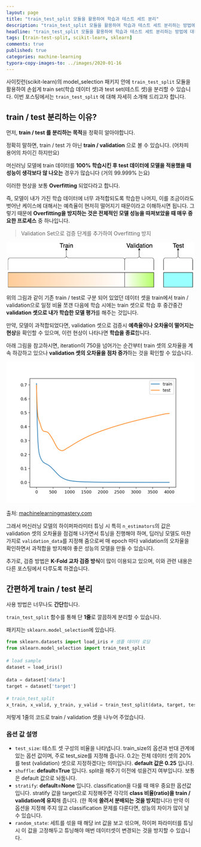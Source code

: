 ```yaml
---
layout: page
title: "train_test_split 모듈을 활용하여 학습과 테스트 세트 분리"
description: "train_test_split 모듈을 활용하여 학습과 테스트 세트 분리하는 방법에 대하여 알아보겠습니다."
headline: "train_test_split 모듈을 활용하여 학습과 테스트 세트 분리하는 방법에 대하여 알아보겠습니다."
tags: [train-test-split, scikit-learn, sklearn]
comments: true
published: true
categories: machine-learning
typora-copy-images-to: ../images/2020-01-16
---
```




사이킷런(scikit-learn)의 model_selection 패키지 안에 `train_test_split` 모듈을 활용하여 손쉽게 train set(학습 데이터 셋)과 test set(테스트 셋)을 분리할 수 있습니다. 이번 포스팅에서는 `train_test_split` 에 대해 자세히 소개해 드리고자 합니다.



## train / test 분리하는 이유?

먼저, **train / test 를 분리하는 목적**을 정확히 알아야합니다.

정확히 말하면, train / test 가 아닌 **train / validation** 으로 볼 수 있습니다. (어차피 용어의 차이긴 하지만요)

머신러닝 모델에 train 데이터를 **100% 학습시킨 후 test 데이터에 모델을 적용했을 때 성능이 생각보다 않 나오는** 경우가 많습니다 (거의 99.999% 는요)

이러한 현상을 보통 **Overfitting** 되었다라고 합니다.

즉, 모델이 내가 가진 학습 데이터에 너무 과적합되도록 학습한 나머지, 이를 조금이라도 벗어난 케이스에 대해서는 예측율이 현저히 떨어지기 때문이라고 이해하시면 됩니다. 그렇기 때문에 **Overfitting을 방지하는 것은 전체적인 모델 성능을 따져보았을 때 매우 중요한 프로세스** 중 하나입니다.

> Validation Set으로 검증 단계를 추가하여 Overfitting 방지

![2020-01-16-001](../images/2020-01-16/2020-01-16-001.png)



위의 그림과 같이 기존 train / test로 구분 되어 있었던 데이터 셋을 train에서 train / validation으로 일정 비율 쪼갠 다음에 학습 시에는 train 셋으로 학습 후 중간중간 **validation 셋으로 내가 학습한 모델 평가**를 해주는 것입니다.

만약, 모델이 과적합되었다면, validation 셋으로 검증시 **예측율이나 오차율이 떨어지는 현상**을 확인할 수 있으며, 이런 현상이 나타나면 **학습을 종료**합니다.

아래 그림을 참고하시면, iteration이 750을 넘어가는 순간부터 train 셋의 오차율을 계속 하강하고 있으나 **validation 셋의 오차율을 점차 증가**하는 것을 확인할 수 있습니다.

![2020-01-16-002](../images/2020-01-16/2020-01-16-002.png)

출처: [machinelearningmastery.com](machinelearningmastery.com)



그래서 머신러닝 모델의 하이퍼파라미터 튜닝 시 특히 `n_estimators`의 값은 validation 셋의 오차율을 점검해 나가면서 튜닝을 진행해야 하며, 딥러닝 모델도 마찬가지로 `validation_data`를 지정해 줌으로써 매 epoch 마다 validation의 오차율을 확인하면서 과적합을 방지해야 좋은 성능의 모델을 만들 수 있습니다.

추가로, 검증 방법은 **K-Fold 교차 검증 방식**이 많이 이용되고 있으며, 이와 관련 내용은 다른 포스팅에서 다루도록 하겠습니다.



## 간편하게 train / test 분리

사용 방법은 너무나도 **간단**합니다.

`train_test_split` 함수를 통해 단 **1줄**로 깔끔하게 분리할 수 있습니다.

패키지는 `sklearn.model_selection`에 있습니다.

```python
from sklearn.datasets import load_iris # 샘플 데이터 로딩
from sklearn.model_selection import train_test_split

# load sample
dataset = load_iris()

data = dataset['data']
target = dataset['target']

# train_test_split
x_train, x_valid, y_train, y_valid = train_test_split(data, target, test_size=0.2, shuffle=True, stratify=target, random_state=34)
```

저렇게 1줄의 코드로 train / validation 셋을 나누어 주었습니다.



### 옵션 값 설명

- `test_size`: 테스트 셋 구성의 비율을 나타냅니다. train_size의 옵션과 반대 관계에 있는 옵션 값이며, 주로 test_size를 지정해 줍니다. 0.2는 전체 데이터 셋의 20%를 test (validation) 셋으로 지정하겠다는 의미입니다. **default 값은 0.25** 입니다.
- `shuffle`: **default=True** 입니다. split을 해주기 이전에 섞을건지 여부입니다. 보통은 default 값으로 놔둡니다.
- `stratify`: **default=None** 입니다. classification을 다룰 때 매우 중요한 옵션값입니다. stratify 값을 target으로 지정해주면 각각의 **class 비율(ratio)을 train / validation에 유지**해 줍니다. (한 쪽에 **쏠려서 분배되는 것을 방지**합니다) 만약 이 옵션을 지정해 주지 않고 classification 문제를 다룬다면, 성능의 차이가 많이 날 수 있습니다.
- `random_state`: 세트를 섞을 때 해당 int 값을 보고 섞으며, 하이퍼 파라미터를 튜닝시 이 값을 고정해두고 튜닝해야 매번 데이터셋이 변경되는 것을 방지할 수 있습니다.













